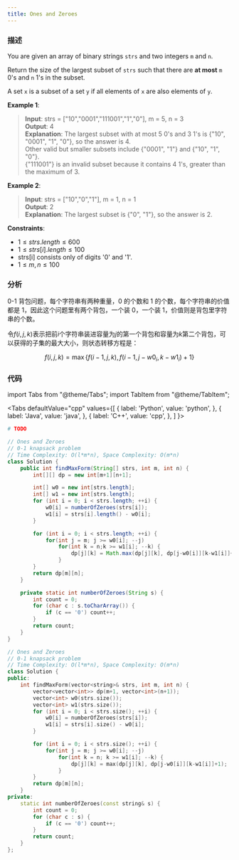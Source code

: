 ```yaml
---
title: Ones and Zeroes
---
```


### 描述

You are given an array of binary strings `strs` and two integers `m` and `n`.

Return the size of the largest subset of `strs` such that there are **at most** `m` 0's and `n` 1's in the subset.

A set `x` is a subset of a set `y` if all elements of `x` are also elements of `y`.

**Example 1**:

> **Input**: strs = ["10","0001","111001","1","0"], m = 5, n = 3  
> **Output**: 4  
> **Explanation**: The largest subset with at most 5 0's and 3 1's is {"10", "0001", "1", "0"}, so the answer is 4.  
> Other valid but smaller subsets include {"0001", "1"} and {"10", "1", "0"}.  
> {"111001"} is an invalid subset because it contains 4 1's, greater than the maximum of 3.

**Example 2**:

> **Input**: strs = ["10","0","1"], m = 1, n = 1  
> **Output**: 2  
> **Explanation**: The largest subset is {"0", "1"}, so the answer is 2.

**Constraints**:

- $1 \leq strs.length \leq 600$
- $1 \leq strs[i].length \leq 100$
- strs[i] consists only of digits '0' and '1'.
- $1 \leq m, n \leq 100$

### 分析

0-1 背包问题，每个字符串有两种重量，0 的个数和 1 的个数，每个字符串的价值都是 1，因此这个问题里有两个背包，一个装 0，一个装 1，价值则是背包里字符串的个数。

令$f(i, j, k)$表示把前$i$个字符串装进容量为$j$的第一个背包和容量为$k$第二个背包，可以获得的子集的最大大小，则状态转移方程是：

$$f(i,j,k)=\max\left\{f(i-1,j,k), f(i-1, j-w0_i,k-w1_i)+1\right\}$$

### 代码

import Tabs from "@theme/Tabs";
import TabItem from "@theme/TabItem";

<Tabs
defaultValue="cpp"
values={[
{ label: 'Python', value: 'python', },
{ label: 'Java', value: 'java', },
{ label: 'C++', value: 'cpp', },
]
}>
<TabItem value="python">

```python
# TODO
```

</TabItem>
<TabItem value="java">

```java
// Ones and Zeroes
// 0-1 knapsack problem
// Time Complexity: O(l*m*n), Space Complexity: O(m*n)
class Solution {
    public int findMaxForm(String[] strs, int m, int n) {
        int[][] dp = new int[m+1][n+1];

        int[] w0 = new int[strs.length];
        int[] w1 = new int[strs.length];
        for (int i = 0; i < strs.length; ++i) {
            w0[i] = numberOfZeroes(strs[i]);
            w1[i] = strs[i].length() - w0[i];
        }

        for (int i = 0; i < strs.length; ++i) {
            for(int j = m; j >= w0[i]; --j)
                for(int k = n;k >= w1[i]; --k) {
                    dp[j][k] = Math.max(dp[j][k], dp[j-w0[i]][k-w1[i]]+1);
                }
        }
        return dp[m][n];
    }

    private static int numberOfZeroes(String s) {
        int count = 0;
        for (char c : s.toCharArray()) {
            if (c == '0') count++;
        }
        return count;
    }
}
```

</TabItem>
<TabItem value="cpp">

```cpp
// Ones and Zeroes
// 0-1 knapsack problem
// Time Complexity: O(l*m*n), Space Complexity: O(m*n)
class Solution {
public:
    int findMaxForm(vector<string>& strs, int m, int n) {
        vector<vector<int>> dp(m+1, vector<int>(n+1));
        vector<int> w0(strs.size());
        vector<int> w1(strs.size());
        for (int i = 0; i < strs.size(); ++i) {
            w0[i] = numberOfZeroes(strs[i]);
            w1[i] = strs[i].size() - w0[i];
        }

        for (int i = 0; i < strs.size(); ++i) {
            for(int j = m; j >= w0[i]; --j)
                for(int k = n; k >= w1[i]; --k) {
                    dp[j][k] = max(dp[j][k], dp[j-w0[i]][k-w1[i]]+1);
                }
        }
        return dp[m][n];
    }
private:
    static int numberOfZeroes(const string& s) {
        int count = 0;
        for (char c : s) {
            if (c == '0') count++;
        }
        return count;
    }
};
```

</TabItem>
</Tabs>
